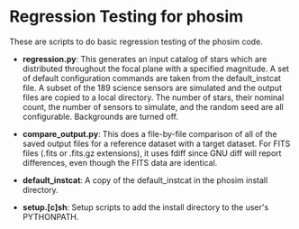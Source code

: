 Regression Testing for phosim
=============================

These are scripts to do basic regression testing of the phosim code.

* **regression.py**: This generates an input catalog of stars which
  are distributed throughout the focal plane with a specified
  magnitude.  A set of default configuration commands are taken from
  the default_instcat file. A subset of the 189 science sensors are
  simulated and the output files are copied to a local directory. The
  number of stars, their nominal count, the number of sensors to
  simulate, and the random seed are all configurable.  Backgrounds are
  turned off.

* **compare_output.py**: This does a file-by-file comparison of all of
  the saved output files for a reference dataset with a target
  dataset.  For FITS files (.fits or .fits.gz extensions), it uses
  fdiff since GNU diff will report differences, even though the FITS
  data are identical.

* **default_instcat**: A copy of the default_instcat in the phosim
  install directory.

* **setup.[c]sh**: Setup scripts to add the install directory to the 
  user's PYTHONPATH.
